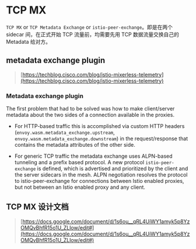 # TCP MX

`TCP MX` or `TCP Metadata Exchange` or `istio-peer-exchange`。即是在两个 sidecar 间，在正式开始 TCP 流量前，均需要先用 TCP 数据流量交换自己的 Metadata 给对方。

## metadata exchange plugin

> [https://techblog.cisco.com/blog/istio-mixerless-telemetry](https://techblog.cisco.com/blog/istio-mixerless-telemetry)

### Metadata exchange plugin

The first problem that had to be solved was how to make client/server metadata about the two sides of a connection available in the proxies.

- For HTTP-based traffic this is accomplished via custom HTTP headers (`envoy.wasm.metadata_exchange.upstream`, `envoy.wasm.metadata_exchange.downstream`) in the request/response that contains the metadata attributes of the other side.

- For generic TCP traffic the metadata exchange uses ALPN-based tunneling and a prefix based protocol. A new protocol `istio-peer-exchange` is defined, which is advertised and prioritized by the client and the server sidecars in the mesh. ALPN negotiation resolves the protocol to istio-peer-exchange for connections between Istio enabled proxies, but not between an Istio enabled proxy and any client. 


## TCP MX 设计文档

> [https://docs.google.com/document/d/1s6ou__qRL4UiWY1amyk5p8YzOMQvBhfR15o1U_ZLIow/edit#](https://docs.google.com/document/d/1s6ou__qRL4UiWY1amyk5p8YzOMQvBhfR15o1U_ZLIow/edit#)

